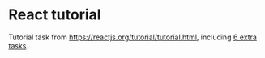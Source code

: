 # React tutorial

Tutorial task from <https://reactjs.org/tutorial/tutorial.html>, including [6 extra tasks](https://reactjs.org/tutorial/tutorial.html#wrapping-up).
